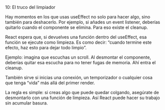 10: El truco del limpiador

Hay momentos en los que usas useEffect no solo para hacer algo, sino también para deshacerlo. Por ejemplo, si añades un event listener, deberías quitarlo cuando el componente se elimina. Para eso existe el cleanup.

React espera que, si devuelves una función dentro del useEffect, esa función se ejecute como limpieza. Es como decir: “cuando termine este efecto, haz esto para dejar todo limpio”.

Ejemplo: imagina que escuchas un scroll. Al desmontar el componente, deberías quitar esa escucha para no tener fugas de memoria. Ahí entra el cleanup.

También sirve si inicias una conexión, un temporizador o cualquier cosa que tenga “vida” más allá del primer render.

La regla es simple: si creas algo que puede quedar colgando, asegúrate de desmontarlo con una función de limpieza. Así React puede hacer su trabajo sin acumular basura.
